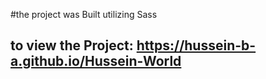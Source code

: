 #the project was Built utilizing Sass

## to view the Project: https://hussein-b-a.github.io/Hussein-World
